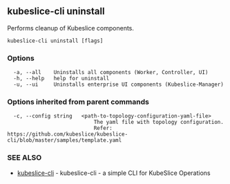 ## kubeslice-cli uninstall

Performs cleanup of Kubeslice components.

```
kubeslice-cli uninstall [flags]
```

### Options

```
  -a, --all    Uninstalls all components (Worker, Controller, UI)
  -h, --help   help for uninstall
  -u, --ui     Uninstalls enterprise UI components (Kubeslice-Manager)
```

### Options inherited from parent commands

```
  -c, --config string   <path-to-topology-configuration-yaml-file>
                        	The yaml file with topology configuration. 
                        	Refer: https://github.com/kubeslice/kubeslice-cli/blob/master/samples/template.yaml
```

### SEE ALSO

* [kubeslice-cli](kubeslice-cli.md)	 - kubeslice-cli - a simple CLI for KubeSlice Operations


